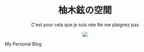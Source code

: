 <h1 align='center'>柚木鉉の空間</h1>
<p align='center'>C'est pour cela que je suis née Ne me plaignez pas</p>
<p align='center'><img src="https://forthebadge.com/images/badges/powered-by-electricity.svg" loading="lazy"></p>

My Personal Blog  
